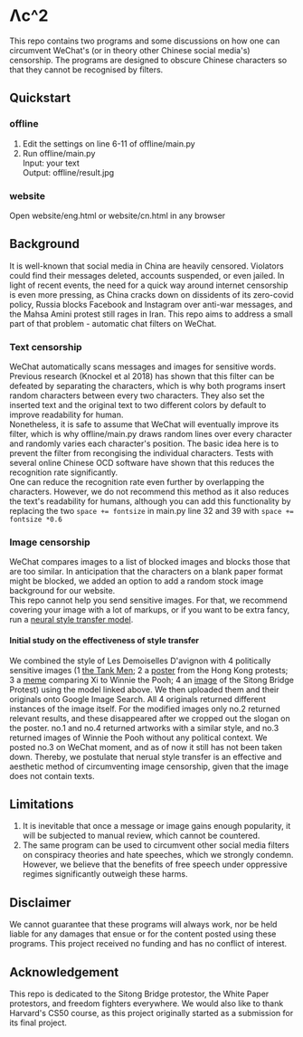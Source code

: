 # Λc^2
This repo contains two programs and some discussions on how one can circumvent WeChat's (or in theory other Chinese social media's) censorship. The programs are designed to obscure Chinese characters so that they cannot be recognised by filters.

## Quickstart
### offline
1. Edit the settings on line 6-11 of offline/main.py<br>
2. Run offline/main.py<br>
Input: your text<br>
Output: offline/result.jpg<br>
### website
Open website/eng.html or website/cn.html in any browser<br>

## Background
It is well-known that social media in China are heavily censored. Violators could find their messages deleted, accounts suspended, or even jailed. In light of recent events, the need for a quick way around internet censorship is even more pressing, as China cracks down on dissidents of its zero-covid policy, Russia blocks Facebook and Instagram over anti-war messages, and the Mahsa Amini protest still rages in Iran. This repo aims to address a small part of that problem - automatic chat filters on WeChat. 

### Text censorship
WeChat automatically scans messages and images for sensitive words. Previous research (Knockel et al 2018) has shown that this filter can be defeated by separating the characters, which is why both programs insert random characters between every two characters. They also set the inserted text and the original text to two different colors by default to improve readability for human. <br>
Nonetheless, it is safe to assume that WeChat will eventually improve its filter, which is why offline/main.py draws random lines over every character and randomly varies each character's position. The basic idea here is to prevent the filter from recongising the individual characters. Tests with several online Chinese OCD software have shown that this reduces the recognition rate significantly. <br>
One can reduce the recognition rate even further by overlapping the characters. However, we do not recommend this method as it also reduces the text's readability for humans, although you can add this functionality by replacing the two `space += fontsize` in main.py line 32 and 39 with `space += fontsize *0.6` 

### Image censorship
WeChat compares images to a list of blocked images and blocks those that are too similar. In anticipation that the characters on a blank paper format might be blocked, we added an option to add a random stock image background for our website. <br>
This repo cannot help you send sensitive images. For that, we recommend covering your image with a lot of markups, or if you want to be extra fancy, run a [neural style transfer model](https://www.tensorflow.org/hub/tutorials/tf2_arbitrary_image_stylization).
#### Initial study on the effectiveness of style transfer
We combined the style of Les Demoiselles D'avignon with 4 politically sensitive images (1 [the Tank Men](https://upload.wikimedia.org/wikipedia/en/d/dd/Tank_Man_%28Tiananmen_Square_protester%29.jpg); 2 a [poster](https://cdn.cnn.com/cnnnext/dam/assets/190801115339-protest-art-hong-kong-22-super-169.jpg) from the Hong Kong protests; 3 a [meme](https://ichef.bbci.co.uk/news/976/cpsprodpb/5074/production/_96969502_78b75efc-37fe-449f-944e-0fa30805a597.jpg) comparing Xi to Winnie the Pooh; 4 an [image](https://d1i4t8bqe7zgj6.cloudfront.net/thumbnails/634957c08b967e521393f146/2022-10-14T121813Z_1_OV228914102022RP1_RTRMADC_0_CHINA-CONGRESS-PROTESTS-ROUGH-CUT.jpg) of the Sitong Bridge Protest) using the model linked above. We then uploaded them and their originals onto Google Image Search. All 4 originals returned different instances of the image itself. For the modified images only no.2 returned relevant results, and these disappeared after we cropped out the slogan on the poster. no.1 and no.4 returned artworks with a similar style, and no.3 returned images of Winnie the Pooh without any political context. We posted no.3 on WeChat moment, and as of now it still has not been taken down. Thereby, we postulate that nerual style transfer is an effective and aesthetic method of circumventing image censorship, given that the image does not contain texts. 

## Limitations 
1. It is inevitable that once a message or image gains enough popularity, it will be subjected to manual review, which cannot be countered. 
2. The same program can be used to circumvent other social media filters on conspiracy theories and hate speeches, which we strongly condemn. However, we believe that the benefits of free speech under oppressive regimes significantly outweigh these harms. 

## Disclaimer
We cannot guarantee that these programs will always work, nor be held liable for any damages that ensue or for the content posted using these programs. This project received no funding and has no conflict of interest. 

## Acknowledgement 
This repo is dedicated to the Sitong Bridge protestor, the White Paper protestors, and freedom fighters everywhere. We would also like to thank Harvard's CS50 course, as this project originally started as a submission for its final project. 
